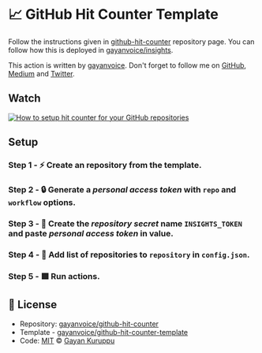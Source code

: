 # 📈 GitHub Hit Counter Template
 
Follow the instructions given in [github-hit-counter](https://github.com/gayanvoice/github-insights) repository page.  You can follow how this is deployed in [gayanvoice/insights](https://github.com/gayanvoice/insights).

This action is written by [gayanvoice](https://github.com/gayanvoice). Don't forget to follow me on [GitHub](https://github.com/gayanvoice), [Medium](https://medium.com/@gayanvoice) and [Twitter](https://twitter.com/gayanvoice).

## Watch
[![How to setup hit counter for your GitHub repositories](https://img.youtube.com/vi/LdYrV6VSfqY/0.jpg)](https://www.youtube.com/watch?v=LdYrV6VSfqY)

## Setup

### Step 1 - ⚡️ Create an repository from the template.

### Step 2 - 🔒 Generate a *personal access token* with `repo` and `workflow` options.
  
### Step 3 - 🔑 Create the *repository secret* name `INSIGHTS_TOKEN` and paste *personal access token* in value.

### Step 4 - 📄 Add list of repositories to `repository` in `config.json`.

### Step 5 - 🟥 Run actions.

## 📄 License
- Repository: [gayanvoice/github-hit-counter](https://github.com/gayanvoice/github-hit-counter)
- Template - [gayanvoice/github-hit-counter-template](https://github.com/gayanvoice/github-hit-counter-template)
- Code: [MIT](./LICENSE) © [Gayan Kuruppu](https://github.com/gayanvoice)
